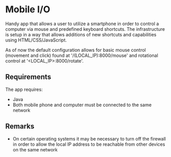 Mobile I/O
============
Handy app that allows a user to utilize a smartphone in order to control a computer via mouse and predefined keyboard shortcuts. The infrastructure is setup in a way that allows additions of new shortcuts and capabilities using HTML/CSS/JavaScript.

As of now the default configuration allows for basic mouse control (movement and click) found at '/(LOCAL\_IP):8000/mouse' and rotational control at '<LOCAL\_IP>:8000/rotate'.

## Requirements ##
The app requires:
- Java 
- Both mobile phone and computer must be connected to the same network

## Remarks ##
- On certain operating systems it may be necessary to turn off the firewall in order to allow the local IP address to be reachable from other devices on the same network

